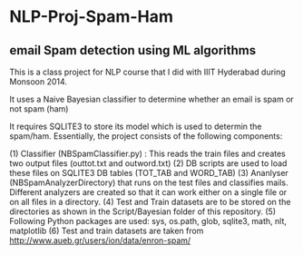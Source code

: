 NLP-Proj-Spam-Ham
=================

email Spam detection using ML algorithms
----------------------------------------
This is a class project for NLP course that I did with IIIT Hyderabad during Monsoon 2014.

It uses a Naive Bayesian classifier to determine whether an email is spam or not spam (ham)

It requires SQLITE3 to store its model which is used to determin the spam/ham. Essentially, the project consists of the following components:

(1) Classifier (NBSpamClassifier.py) : This reads the train files and creates two output files (outtot.txt and outword.txt)
(2) DB scripts are used to load these files on SQLITE3 DB tables (TOT_TAB and WORD_TAB)
(3) Ananlyser (NBSpamAnalyzerDirectory) that runs on the test files and classifies mails. Different analyzers are created so that it can work either on a single file or on all files in a directory.
(4) Test and Train datasets are to be stored on the directories as shown in the Script/Bayesian folder of this repository.
(5) Following Python packages are used: sys, os.path, glob, sqlite3, math, nlt, matplotlib
(6) Test and train datasets are taken from http://www.aueb.gr/users/ion/data/enron-spam/
